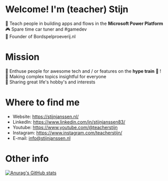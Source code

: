 # Welcome! I'm (teacher) Stijn<br>
<p>
  🤯 Teach people in building apps and flows in the <strong>Microsoft Power Platform</strong><br>
🎮 Spare time car tuner and #gamedev<br>
🎯 Founder of Bordspelproeverij.nl<br>
</p>
  
# Mission<br>
<p>
  🌟 Enthuse people for awesome tech and / or features on the <strong>hype train</strong> 🎢 !<br>
🧬 Making complex topics insightful for everyone<br>
👥 Sharing great life's hobby's and interests<br>
</p>
  
# Where to find me<br>
- Website: https://stijnjanssen.nl/
- LinkedIn: https://www.linkedin.com/in/stijnjanssen83/
- Youtube: https://www.youtube.com/@teacherstijn
- Instagram: https://www.instagram.com/teacherstijn/
- E-mail: info@stijnjanssen.nl

# Other info<br>
[![Anurag's GitHub stats](https://github-readme-stats.vercel.app/api?username=teacherStijn&show_icons=true&theme=synthwave)](https://github.com/anuraghazra/github-readme-stats)
